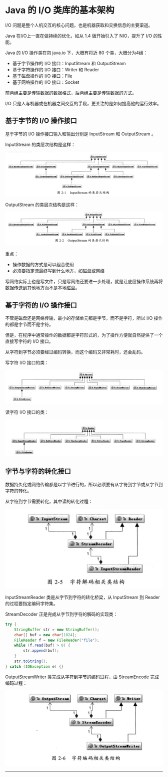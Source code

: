 #   Java 的 I/O 类库的基本架构

I/O 问题是整个人机交互的核心问题，也是机器获取和交换信息的主要渠道。

Java 在I/O上一直在做持续的优化，如从 1.4 版开始引入了 NIO，提升了 I/O 的性能。

Java 的 I/O 操作类在包 java.io 下，大概有将近 80 个类，大概分为4组：

-   基于字节操作的 I/O 接口：InputStream 和 OutputStream
-   基于字符操作的 I/O 接口：Writer 和 Reader
-   基于磁盘操作的 I/O 接口：File
-   基于网络操作的 I/O 接口：Socket

前两组主要是传输数据的数据格式，后两组主要是传输数据的方式。

I/O 只是人与机器或在机器之间交互的手段，更关注的是如何提高他的运行效率。

##  基于字节的 I/O 操作接口

基于字节的 I/O 操作接口输入和输出分别是 InputStream 和 OutputStream 。

InputStream 的类层次结构是这样：

![2020-02-11-21-31-31](images/2020-02-11-21-31-31.png)

OutputStream 的类层次结构是这样：

![2020-02-11-21-33-37](images/2020-02-11-21-33-37.png)

重点：

-   操作数据的方式是可以组合使用
-   必须要指定流最终写到什么地方，如磁盘或网络

写网络实际上也是写文件，只是写网络还要进一步处理，就是让底层操作系统再将数据传送到其他地方而不是本地磁盘。

##  基于字符的 I/O 操作接口

不管是磁盘还是网络传输，最小的存储单元都是字节，而不是字符，所以 I/O 操作的都是字节而不是字符。

但是，在程序中通常操作的数据都是字符形式的，为了操作方便就自然提供了一个直接写字符的 I/O 接口。

从字符到字节必须要经过编码转换，而这个编码又非常耗时，还会乱码。

写字符 I/O 接口的类：

![2020-02-11-21-43-56](images/2020-02-11-21-43-56.png)

读字符 I/O 接口的类：

![2020-02-11-21-46-17](images/2020-02-11-21-46-17.png)

##  字节与字符的转化接口

数据持久化或网络传输都是以字节进行的，所以必须要有从字符到字节或从字节到字符的转化。

从字符到字节需要转化，其中读的转化过程：

![2020-02-11-22-02-54](images/2020-02-11-22-02-54.png)

InputStreamReader 类是从字节到字符的转化桥梁，从 InputStream 到 Reader 的过程要指定编码字符集。

StreamDecoder 正是完成从字节到字符的解码的实现类：

```Java
try {
    StringBuffer str = new StringBuffer();
    char[] buf = new char[1024];
    FileReader f = new FileReader("file");
    while (f.read(buf) > 0) {
        str.append(buf);
    }
    str.toString();
} catch (IOException e) {}

```

OutputStreamWriter 类完成从字符到字节的编码过程，由 StreamEncode 完成编码过程：

![2020-02-11-22-11-31](images/2020-02-11-22-11-31.png)

----